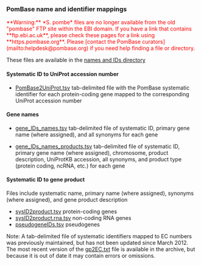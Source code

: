 ### PomBase name and identifier mappings

<div style="color: red">
**Warning:** *S. pombe* files are no longer available from the old
  "pombase" FTP site within the EBI domain. If you have a link that
  contains **ftp.ebi.ac.uk**, please check these pages for a link
  using **https.pombase.org**. Please [contact the PomBase
  curators](mailto:helpdesk@pombase.org) if you need help finding a
  file or directory.
</div>

These files are available in the [names and IDs directory](https://www.pombase.org/data/names_and_identifiers/)

#### Systematic ID to UniProt accession number

-   [PomBase2UniProt.tsv](https://www.pombase.org/data/names_and_identifiers/PomBase2UniProt.tsv)
    tab-delimited file with the PomBase systematic identifier for each
    protein-coding gene mapped to the corresponding UniProt accession
    number

#### Gene names

-   [gene_IDs_names.tsv](https://www.pombase.org/data/names_and_identifiers/gene_IDs_names.tsv)
    tab-delimited file of systematic ID, primary gene name (where
    assigned), and all synonyms for each gene

-   [gene_IDs_names_products.tsv](https://www.pombase.org/data/names_and_identifiers/gene_IDs_names_products.tsv)
    tab-delimited file of systematic ID, primary gene name (where
    assigned), chromosome, product description, UniProtKB accession,
    all synonyms, and product type (protein coding, ncRNA, etc.) for
    each gene

#### Systematic ID to gene product

Files include systematic name, primary name (where assigned),
synonyms (where assigned), and gene product description

-   [sysID2product.tsv](https://www.pombase.org/data/names_and_identifiers/sysID2product.tsv)
    protein-coding genes
-   [sysID2product.rna.tsv](https://www.pombase.org/data/names_and_identifiers/sysID2product.rna.tsv)
    non-coding RNA genes
-   [pseudogeneIDs.tsv](https://www.pombase.org/data/names_and_identifiers/pseudogeneIDs.tsv)
    pseudogenes

Note: A tab-delimited file of systematic identifiers mapped to EC
numbers was previously maintained, but has not been updated since March
2012. The most recent version of the
[gp2EC.txt](https://www.pombase.org/data/names_and_identifiers/OLD/gp2EC.txt)
file is available in the archive, but because it is out of date it
may contain errors or omissions.
